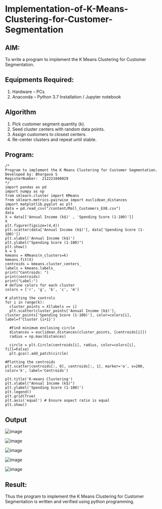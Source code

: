 # Implementation-of-K-Means-Clustering-for-Customer-Segmentation

## AIM:
To write a program to implement the K Means Clustering for Customer Segmentation.

## Equipments Required:
1. Hardware – PCs
2. Anaconda – Python 3.7 Installation / Jupyter notebook

## Algorithm

1. Pick customer segment quantity (k).
2. Seed cluster centers with random data points.
3. Assign customers to closest centers.
4. Re-center clusters and repeat until stable.

## Program:
```
/*
Program to implement the K Means Clustering for Customer Segmentation.
Developed by: Bhargava S
RegisterNumber:  212221040029
*/
import pandas as pd
import numpy as np
from sklearn.cluster import KMeans
from sklearn.metrics.pairwise import euclidean_distances
import matplotlib.pyplot as plt
data = pd.read_csv("/content/Mall_Customers_EX8.csv")
data
X = data[['Annual Income (k$)' , 'Spending Score (1-100)']]
X
plt.figure(figsize=(4,4))
plt.scatter(data['Annual Income (k$)'], data['Spending Score (1-100)'])
plt.xlabel('Annual Income (k$)')
plt.ylabel("Spending Score (1-100)")
plt.show()
k = 5
kmeans = KMeans(n_clusters=k)
kmeans.fit(X)
centroids = kmeans.cluster_centers_
labels = kmeans.labels_
print("Centroids: ")
print(centroids)
print("Label:")
# define colors for each cluster
colors = ['r', 'g', 'b', 'c', 'm']

# plotting the controls
for i in range(k):
  cluster_points = X[labels == i]
  plt.scatter(cluster_points['Annual Income (k$)'], cluster_points['Spending Score (1-100)'], color=colors[i], label=f'Cluster {i+1}')

  #Find minimum enclosing circle
  distances = euclidean_distances(cluster_points, [centroids[i]])
  radius = np.max(distances)

  circle = plt.Circle(centroids[i], radius, color=colors[i], fill=False)
  plt.gca().add_patch(circle)

#Plotting the centroids
plt.scatter(centroids[:, 0], centroids[:, 1], marker='o', s=200, color='k', label='Centroids')

plt.title('K-means Clustering')
plt.xlabel("Annual Income (k$)")
plt.ylabel('Spending Score (1-100)')
plt.legend()
plt.grid(True)
plt.axis('equal') # Ensure aspect ratio is equal
plt.show()
```

## Output
![image](https://github.com/Bhargava-Shankar/Implementation-of-K-Means-Clustering-for-Customer-Segmentation/assets/85554376/cc740d26-2e3b-44d5-805f-ab5d65039f34)

![image](https://github.com/Bhargava-Shankar/Implementation-of-K-Means-Clustering-for-Customer-Segmentation/assets/85554376/e42684f1-cf93-46a5-812f-b90db347ac6b)

![image](https://github.com/Bhargava-Shankar/Implementation-of-K-Means-Clustering-for-Customer-Segmentation/assets/85554376/a94e35c8-bbe0-49bb-9248-756c42e05ed8)


![image](https://github.com/Bhargava-Shankar/Implementation-of-K-Means-Clustering-for-Customer-Segmentation/assets/85554376/812ebdfd-b2f0-4dd7-93b1-462b432ae9f0)

![image](https://github.com/Bhargava-Shankar/Implementation-of-K-Means-Clustering-for-Customer-Segmentation/assets/85554376/42cb5adf-286c-438c-9c72-97b0476d5de1)



## Result:
Thus the program to implement the K Means Clustering for Customer Segmentation is written and verified using python programming.
